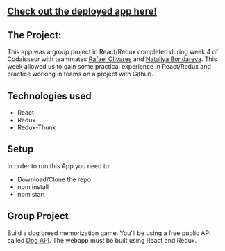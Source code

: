 ## [ Check out the deployed app here!](https://the-pawfect-app.netlify.com/#/)

## The Project:
This app was a group project in React/Redux completed during week 4 of Codaisseur with teammates [Rafael Olivares](https://github.com/rafaelrolivares) and [Nataliya Bondareva](https://github.com/tallybee). This week allowed us to gain some practical experience in React/Redux and practice working in teams on a project with Github.

## Technologies used
- React
- Redux
- Redux-Thunk

## Setup
In order to run this App you need to:
- Download/Clone the repo
- npm install
- npm start

## Group Project
Build a dog breed memorization game. You'll be using a free public API called [Dog API](https://dog.ceo/dog-api/documentation/). The webapp must be built using React and Redux.

